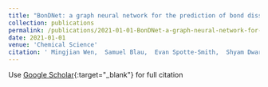 ```yaml
---
title: "BonDNet: a graph neural network for the prediction of bond dissociation energies for charged molecules"
collection: publications
permalink: /publications/2021-01-01-BonDNet-a-graph-neural-network-for-the-prediction-of-bond-dissociation-energies-for-charged-molecules
date: 2021-01-01
venue: 'Chemical Science'
citation: ' Mingjian Wen,  Samuel Blau,  Evan Spotte-Smith,  Shyam Dwaraknath,  Kristin Persson, &quot;BonDNet: a graph neural network for the prediction of bond dissociation energies for charged molecules.&quot; Chemical Science, 2021.'
---
```

Use [Google Scholar](https://scholar.google.com/scholar?q=BonDNet:+a+graph+neural+network+for+the+prediction+of+bond+dissociation+energies+for+charged+molecules){:target="_blank"} for full citation
